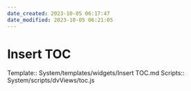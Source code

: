 ```yaml
---
date_created: 2023-10-05 06:17:47
date_modified: 2023-10-05 06:21:05
---
```

# Insert TOC

Template:: System/templates/widgets/Insert TOC.md
Scripts:: System/scripts/dvViews/toc.js
